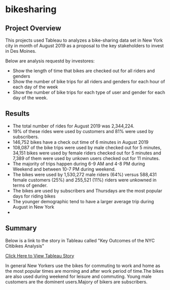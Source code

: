 # bikesharing

## Project Overview

This projects used Tableau to analyzes a bike-sharing data set in New York city in month of August 2019 as a proposal to the key stakeholders to invest in Des Moines. 

Below are analysis requestd by investores:

- Show the length of time that bikes are checked out for all riders and genders
- Show the number of bike trips for all riders and genders for each hour of each day of the week
- Show the number of bike trips for each type of user and gender for each day of the week.

## Results

- The total number of rides for August 2019 was 2,344,224.
- 19% of these rides were used by customers and 81% were used by subscribers. 
- 146,752 bikes have a check out time of 6 minutes in August 2019
- 108,087 of the bike trips were used by male checked out for 5 minutes, 34,151 bikes were used by female riders checked out for 5 minutes and 7,389 of them were used by unkown users checked out for 11 minutes.
- The majority of trips happen during 6-9 AM and 4-8 PM during Weekend and between 10-7 PM during weekend. 
- The bikes were used by 1,530,272 male riders (64%) versus 588,431 female customers (25%) and 255,521 (11%) riders were unkowned in terms of gender.
- The bikes are used by subscribers and Thursdays are the most popular days for riding bikes
- The younger demographic tend to have a larger average trip during August in New York
- 

## Summary

Below is a link to the story in Tableau called "Key Outcomes of the NYC Citibikes Analysis"

[Click Here to View Tableau Story](https://public.tableau.com/profile/lida.ghalam#!/vizhome/BikeSharing_16173228046210/KeyOutcomesoftheNYCCitibikeAnalysis?publish=yes)

In general New Yorkers use the bikes for commuting to work and home as the most popular times are morning and after work period of time.The bikes are also used during weekend for leisure and commuting. Young male customers are the dominent users.Majory of bikers are subscribers.  

